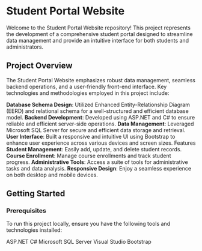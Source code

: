 # Student Portal Website
Welcome to the Student Portal Website repository! This project represents the development of a comprehensive student portal designed to streamline data management and provide an intuitive interface for both students and administrators.

## Project Overview
The Student Portal Website emphasizes robust data management, seamless backend operations, and a user-friendly front-end interface. Key technologies and methodologies employed in this project include:

**Database Schema Design**: Utilized Enhanced Entity-Relationship Diagram (EERD) and relational schema for a well-structured and efficient database model.
**Backend Development**: Developed using ASP.NET and C# to ensure reliable and efficient server-side operations.
**Data Management**: Leveraged Microsoft SQL Server for secure and efficient data storage and retrieval.
**User Interface**: Built a responsive and intuitive UI using Bootstrap to enhance user experience across various devices and screen sizes.
Features
**Student Management**: Easily add, update, and delete student records.
**Course Enrollment**: Manage course enrollments and track student progress.
**Administrative Tools**: Access a suite of tools for administrative tasks and data analysis.
**Responsive Design**: Enjoy a seamless experience on both desktop and mobile devices.
## Getting Started
### Prerequisites
To run this project locally, ensure you have the following tools and technologies installed:

ASP.NET
C#
Microsoft SQL Server
Visual Studio
Bootstrap
